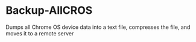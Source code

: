 # Backup-AllCROS
Dumps all Chrome OS device data into a text file, compresses the file, and moves it to a remote server
